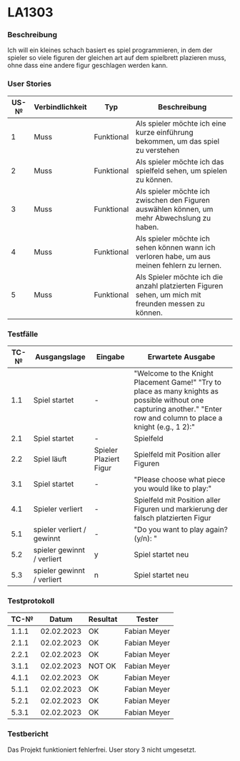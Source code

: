 # LA1303

### Beschreibung

Ich will  ein kleines schach basiert es spiel programmieren, in dem der spieler so viele figuren der gleichen art auf dem spielbrett plazieren muss, ohne dass eine andere figur geschlagen werden kann.

### User Stories

| US-№ | Verbindlichkeit | Typ        | Beschreibung                                                                                                                                                  |
| ---- | --------------- | ---------- | ------------------------------------------------------------------------------------------------------------------------------------------------------------- |
| 1    | Muss            | Funktional | Als spieler möchte ich eine kurze einführung bekommen, um das spiel zu verstehen                                                                                                                                                              |
| 2    | Muss            | Funktional | Als spieler möchte ich das spielfeld sehen, um spielen zu können.                                                                                                                                                              |
| 3    | Muss            | Funktional | Als spieler möchte ich zwischen den Figuren auswählen können, um mehr Abwechslung zu haben.                                                                                                                                                              |
| 4    | Muss            | Funktional | Als spieler möchte ich sehen können wann ich verloren habe, um aus meinen fehlern zu lernen.                                                                                                                                                               |
| 5    | Muss            | Funktional | Als Spieler möchte ich die anzahl platzierten Figuren sehen, um mich mit freunden messen zu können.                                                                                                                                                              |




### Testfälle

| TC-№ | Ausgangslage             | Eingabe                          | Erwartete Ausgabe                                                         |
| ---- | ------------------------ | -------------------------------- | ------------------------------------------------------------------------- |
| 1.1  | Spiel startet            | -                                |  "Welcome to the Knight Placement Game!" "Try to place as many knights as possible without one capturing another."  "Enter row and column to place a knight (e.g., 1 2):"|
| 2.1  | Spiel startet            | -                                | Spielfeld                                                                           |
| 2.2  | Spiel läuft              | Spieler Plaziert Figur           | Spielfeld mit Position aller Figuren                                                                          |
| 3.1  |  Spiel startet            | -              |              "Please choose what piece you would like to play:"                                                               |
| 4.1  | Spieler verliert          | -                                |  Spielfeld mit Position aller Figuren und markierung der falsch platzierten Figur                                                                      |
| 5.1  | spieler verliert / gewinnt   | -                                |   "Do you want to play again? (y/n): "                                                                        |
| 5.2  | spieler gewinnt / verliert    | y                                |  Spiel startet neu                                                                         |
| 5.3  |   spieler gewinnt / verliert  | n                                |      Spiel startet neu                                                                     |
                                                                     



### Testprotokoll

| TC-№   | Datum      | Resultat | Tester        |
| ------ | ---------- | -------- | ------------- |
| 1.1.1  | 02.02.2023 | OK       | Fabian Meyer  |
| 2.1.1  | 02.02.2023 | OK       | Fabian Meyer  |
| 2.2.1  | 02.02.2023 | OK       | Fabian Meyer  |
| 3.1.1  | 02.02.2023 | NOT OK       | Fabian Meyer  |
| 4.1.1  | 02.02.2023 | OK       | Fabian Meyer  |
| 5.1.1  | 02.02.2023 | OK       | Fabian Meyer  |
| 5.2.1  | 02.02.2023 | OK       | Fabian Meyer  |
| 5.3.1  | 02.02.2023 | OK       | Fabian Meyer  |



### Testbericht

Das Projekt funktioniert fehlerfrei. User story 3 nicht umgesetzt. 
